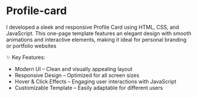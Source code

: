 # Profile-card
I developed a sleek and responsive Profile Card using HTML, CSS, and JavaScript. This one-page template features an elegant design with smooth animations and interactive elements, making it ideal for personal branding or portfolio websites

✨ Key Features:
- Modern UI – Clean and visually appealing layout
- Responsive Design – Optimized for all screen sizes
- Hover & Click Effects – Engaging user interactions with JavaScript
- Customizable Template – Easily adaptable for different users
